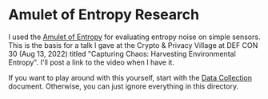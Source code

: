 # Amulet of Entropy Research

I used the [Amulet of Entropy](https://amuletofentropy.com/) for evaluating entropy noise on simple sensors. This is the basis for a talk I gave at the Crypto & Privacy Village at DEF CON 30 (Aug 13, 2022) titled "Capturing Chaos: Harvesting Environmental Entropy". I'll post a link to the video when I have it.

If you want to play around with this yourself, start with the [Data Collection](DataCollection.md) document. Otherwise, you can just ignore everything in this directory.

